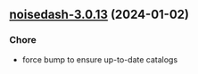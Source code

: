 

## [noisedash-3.0.13](https://github.com/truecharts/charts/compare/noisedash-3.0.12...noisedash-3.0.13) (2024-01-02)

### Chore



- force bump to ensure up-to-date catalogs